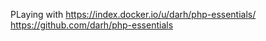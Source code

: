 PLaying with https://index.docker.io/u/darh/php-essentials/ https://github.com/darh/php-essentials

